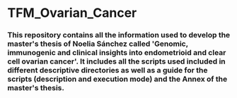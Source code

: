 # TFM_Ovarian_Cancer
### This repository contains all the information used to develop the master's thesis of Noelia Sánchez called 'Genomic, immunogenic and clinical insights into endometrioid and clear cell ovarian cancer'. It includes all the scripts used included in different descriptive directories as well as a guide for the scripts (description and execution mode) and the Annex of the master's thesis.
